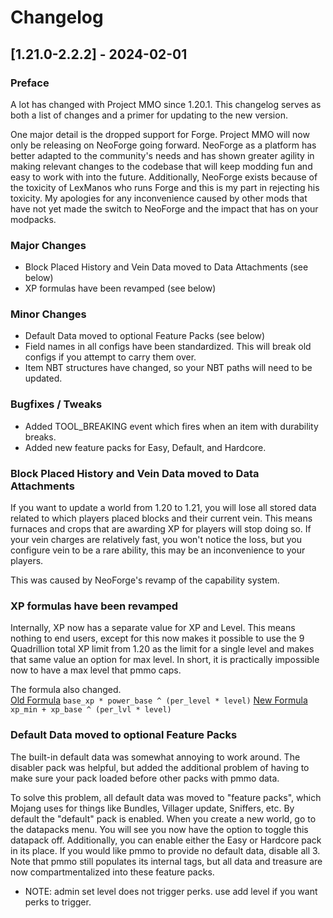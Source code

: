# Changelog

## [1.21.0-2.2.2] - 2024-02-01
### Preface
A lot has changed with Project MMO since 1.20.1.  This changelog serves as both a list of changes and a primer for updating to the new version.  

One major detail is the dropped support for Forge.  Project MMO will now only be releasing on NeoForge going forward.  NeoForge as a platform has better adapted to the community's needs and has shown greater agility in making relevant changes to the codebase that will keep modding fun and easy to work with into the future.  Additionally, NeoForge exists because of the toxicity of LexManos who runs Forge and this is my part in rejecting his toxicity.  My apologies for any inconvenience caused by other mods that have not yet made the switch to NeoForge and the impact that has on your modpacks.

### Major Changes
- Block Placed History and Vein Data moved to Data Attachments (see below)
- XP formulas have been revamped (see below)

### Minor Changes
- Default Data moved to optional Feature Packs (see below)
- Field names in all configs have been standardized.  This will break old configs if you attempt to carry them over.
- Item NBT structures have changed, so your NBT paths will need to be updated.

### Bugfixes / Tweaks
- Added TOOL_BREAKING event which fires when an item with durability breaks.
- Added new feature packs for Easy, Default, and Hardcore.


### Block Placed History and Vein Data moved to Data Attachments
If you want to update a world from 1.20 to 1.21, you will lose all stored data related to which players placed blocks and their current vein.  This means furnaces and crops that are awarding XP for players will stop doing so.  If your vein charges are relatively fast, you won't notice the loss, but you configure vein to be a rare ability, this may be an inconvenience to your players.

This was caused by NeoForge's revamp of the capability system.

### XP formulas have been revamped
Internally, XP now has a separate value for XP and Level.  This means nothing to end users, except for this now makes it possible to use the 9 Quadrillion total XP limit from 1.20 as the limit for a single level and makes that same value an option for max level.  In short, it is practically impossible now to have a max level that pmmo caps.  

The formula also changed.  
<u>Old Formula</u>
`base_xp * power_base ^ (per_level * level)`
<u>New Formula</u>
`xp_min + xp_base ^ (per_lvl * level)`

### Default Data moved to optional Feature Packs
The built-in default data was somewhat annoying to work around.  The disabler pack was helpful, but added the additional problem of having to make sure your pack loaded before other packs with pmmo data.  

To solve this problem, all default data was moved to "feature packs", which Mojang uses for things like Bundles, Villager update, Sniffers, etc.  By default the "default" pack is enabled.  When you create a new world, go to the datapacks menu.  You will see you now have the option to toggle this datapack off.  Additionally, you can enable either the Easy or Hardcore pack in its place.  If you would like pmmo to provide no default data, disable all 3.  Note that pmmo still populates its internal tags, but all data and treasure are now compartmentalized into these feature packs.


- NOTE: admin set level does not trigger perks.  use add level if you want perks to trigger.